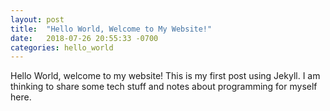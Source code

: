 ```yaml
---
layout: post
title:  "Hello World, Welcome to My Website!"
date:   2018-07-26 20:55:33 -0700
categories: hello_world
---
```

Hello World, welcome to my website! This is my first post using Jekyll. I am thinking to share some tech stuff and notes about programming for myself here.
